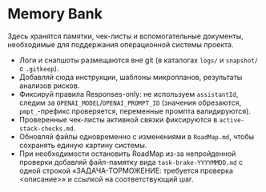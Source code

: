 # Memory Bank

Здесь хранятся памятки, чек-листы и вспомогательные документы, необходимые для поддержания операционной системы проекта.

- Логи и снапшоты размещаются вне git (в каталогах `logs/` и `snapshot/` с `.gitkeep`).
- Добавляй сюда инструкции, шаблоны микропланов, результаты анализов рисков.
- Фиксируй правила Responses-only: не используем `assistantId`, следим за `OPENAI_MODEL`/`OPENAI_PROMPT_ID` (значения обрезаются, `pmpt_`-префикс проверяется, переменные промпта валидируются).
- Проверенные чек-листы активной связки фиксируются в `active-stack-checks.md`.
- Обновляй файлы одновременно с изменениями в `RoadMap.md`, чтобы сохранять единую картину системы.
- При необходимости остановить RoadMap из-за непройденной проверки добавляй файл-памятку вида `task-brake-YYYYMMDD.md` с одной строкой «ЗАДАЧА-ТОРМОЖЕНИЕ: требуется проверка <описание>» и ссылкой на соответствующий шаг.
